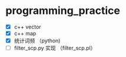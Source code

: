 # programming_practice

- [x] c++ vector
- [x] c++ map
- [x] 统计词频 （python)
- [ ] filter_scp.py 实现 （filter_scp.pl） 